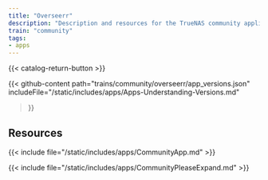 ```yaml
---
title: "Overseerr"
description: "Description and resources for the TrueNAS community application called Overseerr."
train: "community"
tags:
- apps
---
```


{{< catalog-return-button >}}

{{< github-content 
    path="trains/community/overseerr/app_versions.json"
	includeFile="/static/includes/apps/Apps-Understanding-Versions.md"
>}}

## Resources

{{< include file="/static/includes/apps/CommunityApp.md" >}}

{{< include file="/static/includes/apps/CommunityPleaseExpand.md" >}}

<!--
<div class="docs-sections">

{{< doc-card title="<appname> Deployments" link="/resources/"
descr="How to deploy and configure the <appname> app." >}}

</div>
-->

